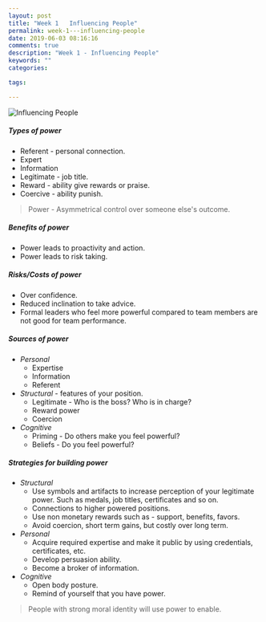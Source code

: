 ```yaml
---
layout: post
title: "Week 1   Influencing People"
permalink: week-1---influencing-people
date: 2019-06-03 08:16:16
comments: true
description: "Week 1 - Influencing People"
keywords: ""
categories:

tags:

---
```


![Influencing People](/images/influencing-people.png)

##### Types of power
* Referent  - personal connection.
* Expert
* Information
* Legitimate - job title.
* Reward - ability give rewards or praise.
* Coercive - ability punish.

> Power -  Asymmetrical control over someone else's outcome.

##### Benefits of power
* Power leads to proactivity and action.
* Power leads to risk taking.

##### Risks/Costs of power
* Over confidence.
* Reduced inclination to take advice.
* Formal leaders who feel more powerful compared to team members are not good for team performance.

##### Sources of power
* _Personal_
  * Expertise
  * Information
  * Referent
* _Structural_ - features of your position.
  * Legitimate - Who is the boss? Who is in charge?
  * Reward power
  * Coercion
* _Cognitive_
  * Priming - Do others make you feel powerful?
  * Beliefs - Do you feel powerful?

##### Strategies for building power
* _Structural_
  * Use symbols and artifacts to increase perception of your legitimate power. Such as medals, job titles, certificates and so on.
  * Connections to higher powered positions.
  * Use non monetary rewards such as - support, benefits, favors.
  * Avoid coercion, short term gains, but costly over long term.
* _Personal_
  * Acquire required expertise and make it public by using credentials, certificates, etc.
  * Develop persuasion ability.
  * Become a broker of information.
* _Cognitive_
  * Open body posture.
  * Remind of yourself that you have power.

> People with strong moral identity will use power to enable.
